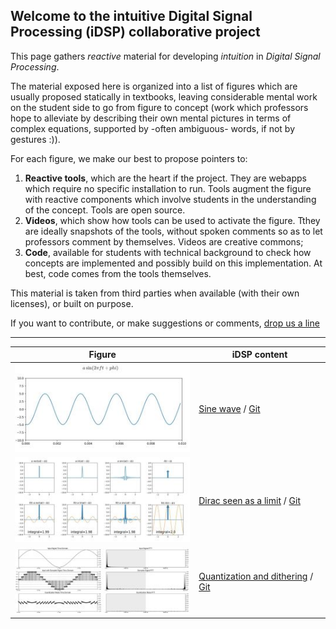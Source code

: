 
## Welcome to the intuitive Digital Signal Processing (iDSP) collaborative project

This page gathers *reactive* material for developing *intuition* in *Digital Signal Processing*.

The material exposed here is organized into a list of figures which are usually proposed statically in textbooks, leaving considerable mental work on the student side to go from figure to concept (work which professors hope to alleviate by describing their own mental pictures in terms of complex equations, supported by -often ambiguous- words, if not by gestures :)).

For each figure, we make our best to propose pointers to: 
1. **Reactive tools**, which are the heart if the project. They are webapps which require no specific installation to run. Tools augment the figure with reactive components which involve students in the understanding of the concept. Tools are open source.
2. **Videos**, which show how tools can be used to activate the figure. Tthey are ideally snapshots of the tools, without spoken comments so as to let professors comment by themselves. Videos are creative commons;
3. **Code**, available for students with technical background to check how concepts are implemented and possibly build on this implementation. At best, code comes from the tools themselves.

This material is taken from third parties when available (with their own licenses), or built on purpose. 

If you want to contribute, or make suggestions or comments, [drop us a line](mailto://thierry.dutoit@umons.ac.be)

---

| Figure     | iDSP content  |
| ---------- | ------------- | 
| ![sinus](./sinus_300.jpg)  | [Sine wave](https://share.streamlit.io/thierrydutoit/sine-wave/main/sinus.py) / [Git](https://github.com/thierrydutoit/sine-wave)  |
| ![dirac](./dirac_300.jpg)  | [Dirac seen as a limit](https://share.streamlit.io/thierrydutoit/dirac-as-a-limit/main/dirac.py) / [Git](https://github.com/thierrydutoit/dirac-as-a-limit)  |
| ![quantization](./quantization_300.jpg) | [Quantization and dithering](https://idmil.github.io/DAWb/quantization) / [Git](https://github.com/idmil/dawb)  |

